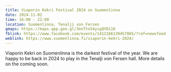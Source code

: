 ```yaml
---
title: Viaporin Kekri Festival 2024 on Suomenlinna
date: 2024-11-02
time: 16:00 - 22:00
location: Suomenlinna, Tenalji von Fersen
gmaps: https://maps.app.goo.gl/3enTtoS4yigQYDi16
fblink: https://www.facebook.com/events/1412166139457865/?ref=newsfeed
weblink: https://www.suomenlinna.fi/viaporin-kekri-2024/
---
```

Viaporin Kekri on Suomenlinna is the darkest festival of the year. We are happy to be back in 2024 to play in the Tenalji von Fersen hall. More details on the coming soon.
